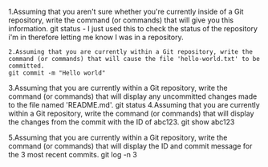 1.Assuming that you aren't sure whether you're currently inside of a Git repository, write the command (or commands) that will give you this information.
	git status - I just used this to check the status of the repository i'm in therefore letting me know I was in a repository.

    2.Assuming that you are currently within a Git repository, write the command (or commands) that will cause the file 'hello-world.txt' to be committed.
	git commit -m "Hello world"

    
3.Assuming that you are currently within a Git repository, write the command (or commands) that will display any uncommitted changes made to the file named 'README.md'.
	git status
4.Assuming that you are currently within a Git repository, write the command (or commands) that will display the changes from the commit with the ID of abc123.
	git show abc123

5.Assuming that you are currently within a Git repository, write the command (or commands) that will display the ID and commit message for the 3 most recent commits.
	git log -n 3